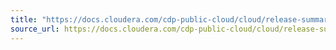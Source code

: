 ```yaml
---
title: "https://docs.cloudera.com/cdp-public-cloud/cloud/release-summaries/index.html"
source_url: https://docs.cloudera.com/cdp-public-cloud/cloud/release-summaries/index.html
---
```



